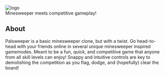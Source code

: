![logo](https://user-images.githubusercontent.com/23219465/110252210-2248ec80-7f39-11eb-9e30-905f22f42ce3.png)
<br>Minesweeper meets competitive gameplay!

## About
Palsweeper is a basic minesweeper clone, but with a twist. Go head-to-head with your friends online in several unique minesweeper inspired gamemodes. Meant to be a fun, quick, and competitive game that anyone from all skill levels can enjoy! Snappy and intuitive controls are key to demolishing the competition as you flag, dodge, and (hopefully) clear the board!

